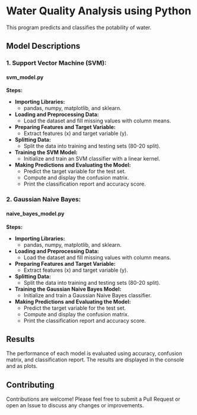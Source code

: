 # Water Quality Analysis using Python

This program predicts and classifies the potability of water.

## Model Descriptions

### 1. Support Vector Machine (SVM):

#### svm_model.py

**Steps:**

- **Importing Libraries:** 
  - pandas, numpy, matplotlib, and sklearn.
- **Loading and Preprocessing Data:**
  - Load the dataset and fill missing values with column means.
- **Preparing Features and Target Variable:**
  - Extract features (x) and target variable (y).
- **Splitting Data:**
  - Split the data into training and testing sets (80-20 split).
- **Training the SVM Model:**
  - Initialize and train an SVM classifier with a linear kernel.
- **Making Predictions and Evaluating the Model:**
  - Predict the target variable for the test set.
  - Compute and display the confusion matrix.
  - Print the classification report and accuracy score.

### 2. Gaussian Naive Bayes:

#### naive_bayes_model.py

**Steps:**

- **Importing Libraries:** 
  - pandas, numpy, matplotlib, and sklearn.
- **Loading and Preprocessing Data:**
  - Load the dataset and fill missing values with column means.
- **Preparing Features and Target Variable:**
  - Extract features (x) and target variable (y).
- **Splitting Data:**
  - Split the data into training and testing sets (80-20 split).
- **Training the Gaussian Naive Bayes Model:**
  - Initialize and train a Gaussian Naive Bayes classifier.
- **Making Predictions and Evaluating the Model:**
  - Predict the target variable for the test set.
  - Compute and display the confusion matrix.
  - Print the classification report and accuracy score.

## Results

The performance of each model is evaluated using accuracy, confusion matrix, and classification report. The results are displayed in the console and as plots.

## Contributing

Contributions are welcome! Please feel free to submit a Pull Request or open an Issue to discuss any changes or improvements.

